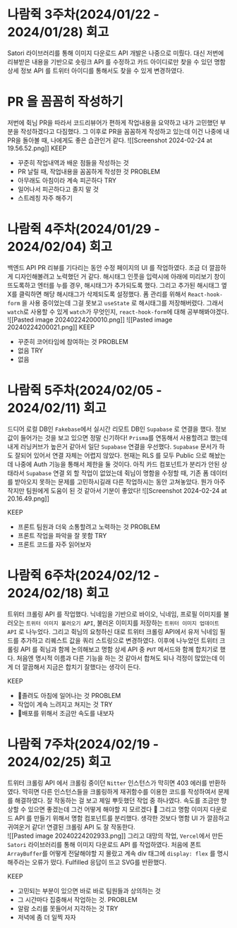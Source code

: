 # 나람쥑 3주차(2024/01/22 - 2024/01/28) 회고
Satori 라이브러리를 통해 이미지 다운로드 API 개발은 나중으로 미뤘다. 대신 저번에 리뷰받은 내용을 기반으로 숏링크 API 를 수정하고 카드 아이디로만 찾을 수 있던 명함 상세 정보 API 를 트위터 아이디를 통해서도 찾을 수 있게 변경하였다. 
# PR 을 꼼꼼히 작성하기
저번에 쥑님 PR을 따라서 코드리뷰어가 편하게 작업내용을 요약하고 내가 고민했던 부분을 작성하겠다고 다짐했다. 그 이후로 PR을 꼼꼼하게 작성하고 있는데 이건 나중에 내 PR을 돌아볼 때, 나에게도 좋은 습관인거 같다. 
![[Screenshot 2024-02-24 at 19.56.52.png]]
KEEP
- 꾸준히 작업내역과 배운 점들을 작성하는 것
- PR 날릴 때, 작업내용을 꼼꼼하게 작성한 것
PROBLEM
- 아무래도 아침이라 계속 피곤하다
TRY
- 일어나서 피곤하다고 졸지 말 것
- 스트레칭 자주 해주기
# 나람쥑 4주차(2024/01/29 - 2024/02/04) 회고
백엔드 API PR 리뷰를 기다리는 동안 수정 페이지의 UI 를 작업하였다. 조금 더 깔끔하게 디자인해볼려고 노력했던 거 같다. 해시태그 인풋을 입력시에 아래에 미리보기 창이 뜨도록하고 엔터를 누를 경우, 해시태그가 추가되도록 했다. 그리고 추가된 해시태그 옆 X를 클릭하면 해당 해시태그가 삭제되도록 설정했다. 
폼 관리를 위해서 `React-hook-form` 을 사용 중이었는데 그걸 못보고 `useState` 로 해시태그를 저장해버렸다. 그래서 `watch`로 사용할 수 있게 `watch`가 무엇인지, `react-hook-form`에 대해 공부해봐야겠다.
![[Pasted image 20240224200010.png]]
![[Pasted image 20240224200021.png]]
KEEP
- 꾸준히 코어타임에 참여하는 것
PROBLEM
- 없음
TRY
- 없음
# 나람쥑 5주차(2024/02/05 - 2024/02/11) 회고
드디어 로컬 DB인 `Fakebase`에서 실시간 리모트 DB인 `Supabase` 로 연결을 했다. 정보값이 들어가는 것을 보고 있으면 정말 신기하다! `Prisma`를 연동해서 사용할려고 했는데 내게 러닝커브가 높은거 같아서 일단 `Supabase` 연결을 우선했다. `Supabase` 문서가 하도 잘되어 있어서 연결 자체는 어렵지 않았다. 현재는 RLS 를 모두 Public 으로 해놨는데 나중에 Auth 기능을 통해서 제한을 둘 것이다. 
아직 카드 컴포넌트가 분리가 안된 상태라서 `Supabase` 연결 외 할 작업이 없었는데 쥑님이 명함을 수정할 때, 기존 폼 데이터를 받아오지 못하는 문제를 고민하시길래 다른 작업하시는 동안 고쳐놓았다. 뭔가 아주 작지만 팀원에게 도움이 된 것 같아서 기분이 좋았다! 
![[Screenshot 2024-02-24 at 20.16.49.png]]

KEEP
- 프론트 팀원과 더욱 소통할려고 노력하는 것
PROBLEM
- 프론트 작업을 파악을 잘 못함
TRY
- 프론트 코드를 자주 읽어보자
# 나람쥑 6주차(2024/02/12 - 2024/02/18) 회고
트위터 크롤링 API 를 작업했다. 닉네임을 기반으로 바이오, 닉네임, 프로필 이미지를 불러오는 `트위터 이미지 불러오기 API`, 불러온 이미지를 저장하는 `트위터 이미지 업데이트 API` 로 나누었다. 그리고 쥑님의 요청하신 대로 트위터 크롤링 API에서 유저 닉네임 필드를 추가하고 리퀘스트 값을 쿼리 스트링으로 변경하였다. 
이후에 나누었던 트위터 크롤링 API 를 쥑님과 함께 논의해보고 명함 상세 API 중 `PUT` 메서드와 함께 합치기로 했다. 처음엔 명시적 이름과 다른 기능을 하는 것 같아서 합쳐도 되나 걱정이 많았는데 이게 더 깔끔해서 지금은 합치기 잘했다는 생각이 든다. 

KEEP
- 졸려도 아침에 일어나는 것
PROBLEM
- 작업이 계속 느려지고 쳐지는 것
TRY
- 배포를 위해서 조금만 속도를 내보자
# 나람쥑 7주차(2024/02/19 - 2024/02/25) 회고
트위터 크롤링 API 에서 크롤링 중이던 `Nitter` 인스턴스가 막히면 403 에러를 반환하였다. 막히면 다른 인스턴스들을 크롤링하게 재귀함수를 이용한 코드를 작성하여서 문제를 해결하였다. 잘 작동하는 걸 보고 제일 뿌듯했던 작업 중 하나였다. 속도를 조금만 향상할 수 있으면 좋겠는데 그건 어떻게 해야할 지 모르겠다 🤣
그리고 명함 이미지 다운로드 API 를 만들기 위해서 명함 컴포넌트를 분리했다. 생각한 것보다 명함 UI 가 깔끔하고 귀여운거 같다! 연결된 크롤링 API 도 잘 작동한다.  
![[Pasted image 20240224202933.png]]
그리고 대망의 작업, `Vercel`에서 만든 `Satori` 라이브러리를 통해 이미지 다운로드 API 를 작업하였다. 처음에 폰트 `ArrayBuffer`를 어떻게 전달해야할 지 몰랐고 계속 div 태그에 `display: flex` 를 명시해주라는 오류가 떴다.  Fulfilled 응답이 뜨고 SVG를 반환했다. 

KEEP
- 고민되는 부분이 있으면 바로 바로 팀원들과 상의하는 것
- 그 시간마다 집중해서 작업하는 것.
PROBLEM
- 알람 소리를 못들어서 지각하는 것
TRY
- 저녁에 좀 더 일찍 자자